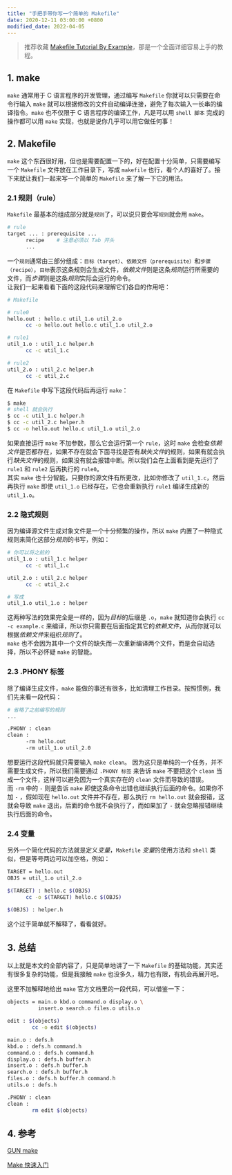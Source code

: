 ```yaml
---
title: "手把手带你写一个简单的 Makefile"
date: 2020-12-11 03:00:00 +0800
modified_date: 2022-04-05
---
```


> 推荐收藏 [Makefile Tutorial By Example](https://makefiletutorial.com/)，那是一个全面详细容易上手的教程。

## 1. make

`make` 通常用于 C 语言程序的开发管理，通过编写 `Makefile` 你就可以只需要在命令行输入 `make` 就可以根据修改的文件自动编译连接，避免了每次输入一长串的编译指令。`make` 也不仅限于 C 语言程序的编译工作，凡是可以用 `shell 脚本` 完成的操作都可以用 `make` 实现，也就是说你几乎可以用它做任何事！  

## 2. Makefile

`make` 这个东西很好用，但也是需要配置一下的，好在配置十分简单，只需要编写一个 `Makefile` 文件放在工作目录下，写成 `makefile` 也行，看个人的喜好了。接下来就让我们一起来写一个简单的 `Makefile` 来了解一下它的用法。  

### 2.1 规则（rule）

`Makefile` 最基本的组成部分就是`规则`了，可以说只要会写`规则`就会用 `make`。  

```bash
# rule
target ... : prerequisite ...
      recipe    # 注意必须以 Tab 开头
      ...
```

一个`规则`通常由三部分组成：`目标（target）`、`依赖文件（prerequisite）`和`步骤（recipe）`，`目标`表示这条规则会生成文件，*依赖文件*则是这条*规则*运行所需要的文件，而*步骤*则是这条*规则*实际会运行的命令。  
让我们一起来看看下面的这段代码来理解它们各自的作用吧：  
```bash
# Makefile

# rule0
hello.out : hello.c util_1.o util_2.o
      cc -o hello.out hello.c util_1.o util_2.o

# rule1
util_1.o : util_1.c helper.h
      cc -c util_1.c

# rule2
util_2.o : util_2.c helper.h
      cc -c util_2.c
```

在 `Makefile` 中写下这段代码后再运行 `make`：  
```bash
$ make
# shell 就会执行
$ cc -c util_1.c helper.h
$ cc -c util_2.c helper.h
$ cc -o hello.out hello.c util_1.o util_2.o
```

如果直接运行 `make` 不加参数，那么它会运行第一个 `rule`，这时 `make` 会检查*依赖文件*是否都存在，如果不存在就会下面寻找是否有*缺失文件*的规则，如果有就会执行*缺失文件*的规则，如果没有就会报错中断。所以我们会在上面看到是先运行了 `rule1` 和 `rule2` 后再执行的 `rule0`。  
其实 `make` 也十分智能，只要你的源文件有所更改，比如你修改了 `util_1.c`，然后再执行 `make` 即使 `util_1.o` 已经存在，它也会重新执行 `rule1` 编译生成新的 `util_1.o`。  

### 2.2 隐式规则

因为编译源文件生成对象文件是一个十分频繁的操作，所以 `make` 内置了一种隐式规则来简化这部分*规则*的书写，例如：
```bash
# 你可以将之前的
util_1.o : util_1.c helper
      cc -c util_1.c

util_2.o : util_2.c helper
      cc -c util_2.c

# 写成
util_1.o util_1.o : helper
```

这两种写法的效果完全是一样的，因为*目标*的后缀是 `.o`，`make` 就知道你会执行 `cc -c example.c` 来编译，所以你只需要在后面指定其它的*依赖文件*，从而你就可以根据*依赖文件*来组织*规则*了。  
`make` 也不会因为其中一个文件的缺失而一次重新编译两个文件，而是会自动选择，所以不必怀疑 `make` 的智能。

### 2.3 .PHONY 标签

除了编译生成文件，`make` 能做的事还有很多，比如清理工作目录。按照惯例，我们先来看一段代码：  
```bash
# 省略了之前编写的规则
...

.PHONY : clean
clean :
      -rm hello.out
      -rm util_1.o util_2.0
```

想要运行这段代码就只需要输入 `make clean`。
因为这只是单纯的一个任务，并不需要生成文件，所以我们需要通过 `.PHONY 标签` 来告诉 `make` 不要把这个 `clean` 当成一个文件，这样可以避免因为一个真实存在的 `clean` 文件而导致的错误。  
而 `-rm` 中的 `-` 则是告诉 `make` 即使这条命令出错也继续执行后面的命令。如果你不加 `-` ，假如现在 `hello.out` 文件并不存在，那么执行 `rm hello.out` 就会报错，这就会导致 `make` 退出，后面的命令就不会执行了，而如果加了 `-` 就会忽略报错继续执行后面的命令。  

### 2.4 变量

另外一个简化代码的方法就是定义*变量*，`Makefile` *变量*的使用方法和 `shell` 类似，但是等号两边可以加空格，例如：  
```bash
TARGET = hello.out
OBJS = util_1.o util_2.o

$(TARGET) : hello.c $(OBJS)
      cc -o $(TARGET) hello.c $(OBJS)

$(OBJS) : helper.h
```

这个过于简单就不解释了，看看就好。

## 3. 总结

以上就是本文的全部内容了，只是简单地讲了一下 `Makefile` 的基础功能，其实还有很多复杂的功能，但是我接触 `make` 也没多久，精力也有限，有机会再展开吧。  

这里不加解释地给出 `make` 官方文档里的一段代码，可以借鉴一下：
```bash
objects = main.o kbd.o command.o display.o \
          insert.o search.o files.o utils.o

edit : $(objects)
        cc -o edit $(objects)

main.o : defs.h
kbd.o : defs.h command.h
command.o : defs.h command.h
display.o : defs.h buffer.h
insert.o : defs.h buffer.h
search.o : defs.h buffer.h
files.o : defs.h buffer.h command.h
utils.o : defs.h

.PHONY : clean
clean :
        rm edit $(objects)
```

## 4. 参考

[GUN make](http://www.gnu.org/software/make/manual/make.html#Overview)  

[Make 快速入门](https://juejin.cn/post/6844903957618393101#heading-0)